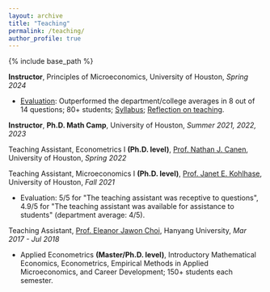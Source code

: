 ```yaml
---
layout: archive
title: "Teaching"
permalink: /teaching/
author_profile: true
---
```


{% include base_path %}
<!---
## Instructor
--->

**Instructor**, Principles of Microeconomics, University of Houston, _Spring 2024_ 
* [Evaluation](http://yujiezhangecon.github.io/files/teaching/PrincipleMicro_24Spring/2220_14342_Course_Evaluation_Report.pdf): Outperformed the department/college averages in 8 out of 14 questions; 80+ students; [Syllabus](http://yujiezhangecon.github.io/files/teaching/PrincipleMicro_24Spring/Syllabus_ECON2302_S24_YujieZhang.pdf); [Reflection on teaching](https://yujiezhang.notion.site/Reflection-on-Teaching-105791a2351880bd84f1efc28b6e6ed3).

<!---
* Summary: (1) Developed course materials, including syllabus, lecture slides, assignments, and exams. Delivered lectures twice a week, each 1.5 hours long. (2) Evaluation: Outperformed the department and college averages in 8 out of 14 evaluation questions, demonstrating strong teaching effectiveness. 
--->

**Instructor**, **Ph.D. Math Camp**, University of Houston, _Summer 2021, 2022, 2023_

<!---
## Teaching Assistant 
--->

Teaching Assistant, Econometrics I **(Ph.D. level)**, [Prof. Nathan J. Canen](https://sites.google.com/site/njcanen/home), University of Houston, _Spring 2022_ 

<!---
* Held TA session for Ph.D. students in Economics and Business school every week. 
--->

Teaching Assistant, Microeconomics I **(Ph.D. level)**, [Prof. Janet E. Kohlhase](https://www.uh.edu/~kohlhase/), University of Houston, _Fall 2021_
* Evaluation: 5/5 for "The teaching assistant was receptive to questions", 4.9/5 for "The teaching assistant was available for assistance to students" (department average: 4/5).

Teaching Assistant, [Prof. Eleanor Jawon Choi](https://sites.google.com/view/eleanorjchoi), Hanyang University, _Mar 2017 - Jul 2018_
* Applied Econometrics **(Master/Ph.D. level)**, Introductory Mathematical Economics, Econometrics, Empirical Methods in Applied Microeconomics, and Career Development; 150+ students each semester.

<!---
* Summary: (1) Graded problem sets and exams, and hosted office hours for more than 150 students each semester. (2) Assisted professor with course materials, attendance checking, monitoring exams, managing records and the statistics of students’ performance.
--->

